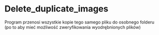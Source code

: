 # Delete_duplicate_images
Program przenosi wszystkie kopie tego samego pliku do osobnego folderu (po to aby mieć możliwość zweryfikowania wyodrębnionych plików)
